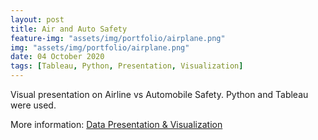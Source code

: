 ```yaml
---
layout: post
title: Air and Auto Safety
feature-img: "assets/img/portfolio/airplane.png"
img: "assets/img/portfolio/airplane.png"
date: 04 October 2020
tags: [Tableau, Python, Presentation, Visualization]
---
```


Visual presentation on Airline vs Automobile Safety. Python and Tableau were used.

More information:
[Data Presentation & Visualization](https://github.com/knmoses/DSC640-Air-vs-Auto-Safety)
